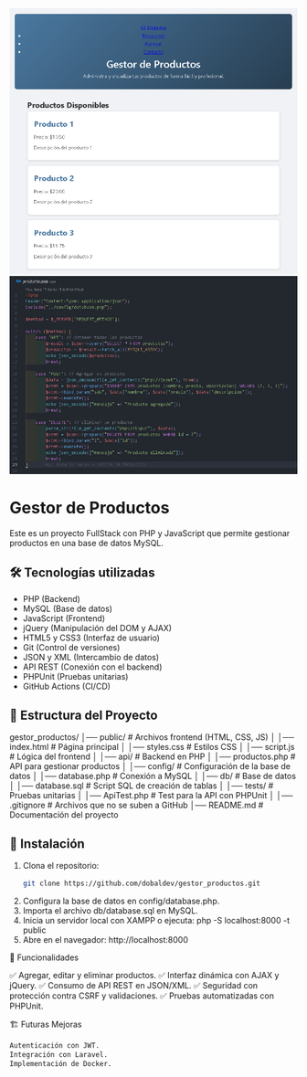 ![👀 Portada Front](GestordeProd.png)
![👀 Portada Back](php.png)

# Gestor de Productos

Este es un proyecto FullStack con PHP y JavaScript que permite gestionar productos en una base de datos MySQL.  

## 🛠 Tecnologías utilizadas
- PHP (Backend)
- MySQL (Base de datos)
- JavaScript (Frontend)
- jQuery (Manipulación del DOM y AJAX)
- HTML5 y CSS3 (Interfaz de usuario)
- Git (Control de versiones)
- JSON y XML (Intercambio de datos)
- API REST (Conexión con el backend)
- PHPUnit (Pruebas unitarias)
- GitHub Actions (CI/CD)

## 📂 Estructura del Proyecto
gestor_productos/ │── public/ # Archivos frontend (HTML, CSS, JS) │ │── index.html # Página principal │ │── styles.css # Estilos CSS │ │── script.js # Lógica del frontend │ │── api/ # Backend en PHP │ │── productos.php # API para gestionar productos │ │── config/ # Configuración de la base de datos │ │── database.php # Conexión a MySQL │ │── db/ # Base de datos │ │── database.sql # Script SQL de creación de tablas │ │── tests/ # Pruebas unitarias │ │── ApiTest.php # Test para la API con PHPUnit │ │── .gitignore # Archivos que no se suben a GitHub │── README.md # Documentación del proyecto

## 🚀 Instalación
1. Clona el repositorio:
   ```sh
   git clone https://github.com/dobaldev/gestor_productos.git
2. Configura la base de datos en config/database.php.
3. Importa el archivo db/database.sql en MySQL.
4. Inicia un servidor local con XAMPP o ejecuta:
php -S localhost:8000 -t public
5. Abre en el navegador:
http://localhost:8000

📌 Funcionalidades

✅ Agregar, editar y eliminar productos.
✅ Interfaz dinámica con AJAX y jQuery.
✅ Consumo de API REST en JSON/XML.
✅ Seguridad con protección contra CSRF y validaciones.
✅ Pruebas automatizadas con PHPUnit.

🏗 Futuras Mejoras

    Autenticación con JWT.
    Integración con Laravel.
    Implementación de Docker.
